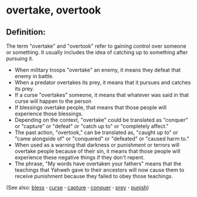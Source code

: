 # overtake, overtook #

## Definition: ##

The term "overtake" and "overtook" refer to gaining control over someone or something. It usually includes the idea of catching up to something after pursuing it.

* When military troops "overtake" an enemy, it means they defeat that enemy in battle.
* When a predator overtakes its prey, it means that it pursues and catches its prey.
* If a curse "overtakes" someone, it means that whatever was said in that curse will happen to the person
* If blessings overtake people, that means that those people will experience those blessings. 
* Depending on the context, "overtake" could be translated as "conquer" or "capture" or "defeat" or "catch up to" or "completely affect."
* The past action, "overtook," can be translated as, "caught up to" or "came alongside of" or "conquered" or "defeated" or "caused harm to."
* When used as a warning that darkness or punishment or terrors will overtake people because of their sin, it means that those people will experience these negative things if they don't repent.
* The phrase, "My words have overtaken your fathers" means that the teachings that Yahweh gave to their ancestors will now cause them to receive punishment because they failed to obey those teachings.

(See also: [bless](../kt/bless.md) **·** [curse](../kt/curse.md) **·** [capture](../other/capture.md) **·** [conquer](../other/conquer.md) **·** [prey](../other/prey.md) **·** [punish](../other/punish.md))


